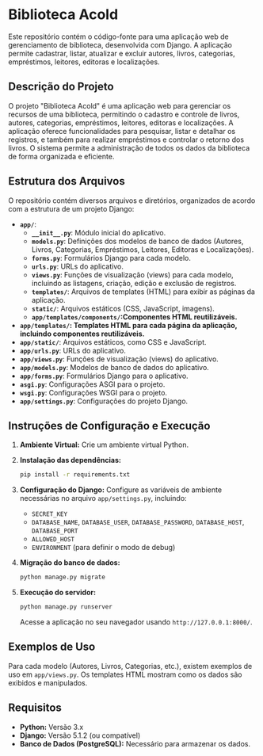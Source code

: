 # Biblioteca Acold

Este repositório contém o código-fonte para uma aplicação web de gerenciamento de biblioteca, desenvolvida com Django. A aplicação permite cadastrar, listar, atualizar e excluir autores, livros, categorias, empréstimos, leitores, editoras e localizações.

## Descrição do Projeto

O projeto "Biblioteca Acold" é uma aplicação web para gerenciar os recursos de uma biblioteca, permitindo o cadastro e controle de livros, autores, categorias, empréstimos, leitores, editoras e localizações.  A aplicação oferece funcionalidades para pesquisar, listar e detalhar os registros, e também para realizar empréstimos e controlar o retorno dos livros.  O sistema permite a administração de todos os dados da biblioteca de forma organizada e eficiente.

## Estrutura dos Arquivos

O repositório contém diversos arquivos e diretórios, organizados de acordo com a estrutura de um projeto Django:

* **`app/`**:
    * **`__init__.py`**: Módulo inicial do aplicativo.
    * **`models.py`**: Definições dos modelos de banco de dados (Autores, Livros, Categorias, Empréstimos, Leitores, Editoras e Localizações).
    * **`forms.py`**: Formulários Django para cada modelo.
    * **`urls.py`**: URLs do aplicativo.
    * **`views.py`**: Funções de visualização (views) para cada modelo, incluindo as listagens, criação, edição e exclusão de registros.
    * **`templates/`**: Arquivos de templates (HTML) para exibir as páginas da aplicação.  
    * **`static/`**: Arquivos estáticos (CSS, JavaScript, imagens).
    * **`app/templates/components/`:Componentes HTML reutilizáveis.**
* **`app/templates/`: Templates HTML para cada página da aplicação, incluindo componentes reutilizáveis.**
* **`app/static/`**: Arquivos estáticos, como CSS e JavaScript.
* **`app/urls.py`**: URLs do aplicativo.
* **`app/views.py`**: Funções de visualização (views) do aplicativo.
* **`app/models.py`**: Modelos de banco de dados do aplicativo.
* **`app/forms.py`**: Formulários Django para o aplicativo.
* **`asgi.py`**: Configurações ASGI para o projeto.
* **`wsgi.py`**: Configurações WSGI para o projeto.
* **`app/settings.py`**: Configurações do projeto Django.


## Instruções de Configuração e Execução

1. **Ambiente Virtual:** Crie um ambiente virtual Python.
2. **Instalação das dependências:**

   ```bash
   pip install -r requirements.txt
   ```

3. **Configuração do Django:**
   Configure as variáveis de ambiente necessárias no arquivo `app/settings.py`, incluindo:
    * `SECRET_KEY`
    * `DATABASE_NAME`, `DATABASE_USER`, `DATABASE_PASSWORD`, `DATABASE_HOST`, `DATABASE_PORT`
    * `ALLOWED_HOST`
    * `ENVIRONMENT` (para definir o modo de debug)
4. **Migração do banco de dados:**

   ```bash
   python manage.py migrate
   ```

5. **Execução do servidor:**

   ```bash
   python manage.py runserver
   ```

   Acesse a aplicação no seu navegador usando `http://127.0.0.1:8000/`.


## Exemplos de Uso

Para cada modelo (Autores, Livros, Categorias, etc.), existem exemplos de uso em `app/views.py`. Os templates HTML mostram como os dados são exibidos e manipulados.


## Requisitos

* **Python:** Versão 3.x
* **Django:** Versão 5.1.2 (ou compatível)
* **Banco de Dados (PostgreSQL):**  Necessário para armazenar os dados.

